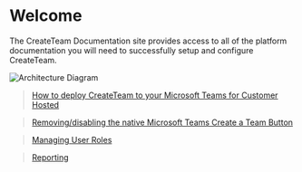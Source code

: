 # Welcome

The CreateTeam Documentation site provides access to all of the platform documentation you will need to successfully setup and configure CreateTeam.

![Architecture Diagram](images/architectureDiagram2.png)

>[How to deploy CreateTeam to your Microsoft Teams for Customer Hosted](customerHosted)

>[Removing/disabling the native Microsoft Teams Create a Team Button](RemovingDefaultTeamsCreateButton.md)

>[Managing User Roles](ManagingUserRoles.md)

>[Reporting](Reporting.md)